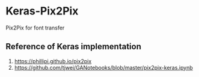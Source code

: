 # Keras-Pix2Pix
Pix2Pix for font transfer

## Reference of Keras implementation
1. https://phillipi.github.io/pix2pix 
2. https://github.com/tjwei/GANotebooks/blob/master/pix2pix-keras.ipynb
